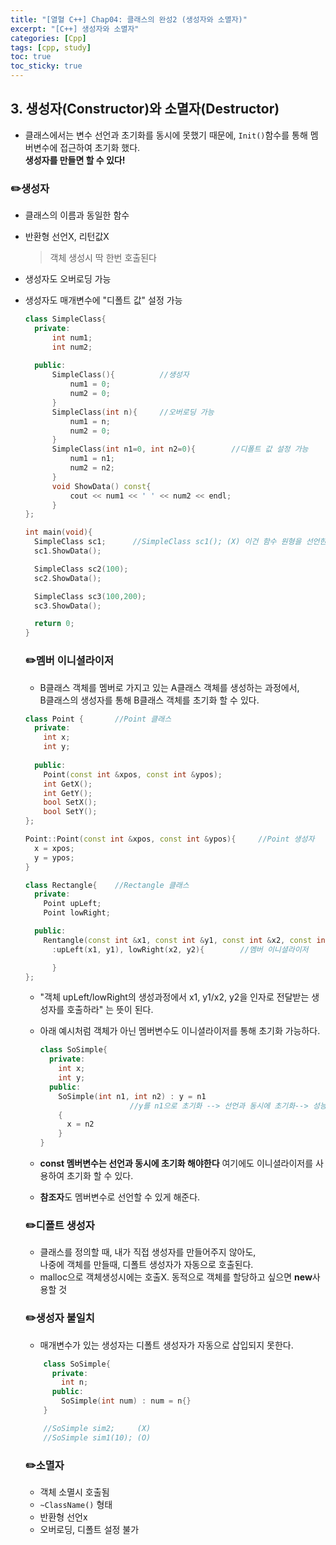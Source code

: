 ```yaml
---
title: "[열혈 C++] Chap04: 클래스의 완성2 (생성자와 소멸자)"
excerpt: "[C++] 생성자와 소멸자"
categories: [Cpp]
tags: [cpp, study]
toc: true
toc_sticky: true
---
```


## 3. 생성자(Constructor)와 소멸자(Destructor)

+ 클래스에서는 변수 선언과 초기화를 동시에 못했기 때문에, `Init()`함수를 통해 멤버변수에 접근하여 초기화 했다.  
  **생성자를 만들면 할 수 있다!**  

### ✏️생성자

+ 클래스의 이름과 동일한 함수  
+ 반환형 선언X, 리턴값X  
  > 객체 생성시 딱 한번 호출된다  

+ 생성자도 오버로딩 가능  
+ 생성자도 매개변수에 "디폴트 값" 설정 가능  
  
  ```cpp
  class SimpleClass{
    private:
        int num1;
        int num2;
    
    public:
        SimpleClass(){          //생성자
            num1 = 0;
            num2 = 0;
        }
        SimpleClass(int n){     //오버로딩 가능
            num1 = n;
            num2 = 0;
        }
        SimpleClass(int n1=0, int n2=0){        //디폴트 값 설정 가능
            num1 = n1;
            num2 = n2;
        }
        void ShowData() const{
            cout << num1 << ' ' << num2 << endl;
        }
  };

  int main(void){
    SimpleClass sc1;      //SimpleClass sc1(); (X) 이건 함수 원형을 선언한 것
    sc1.ShowData();

    SimpleClass sc2(100);
    sc2.ShowData();

    SimpleClass sc3(100,200);
    sc3.ShowData();

    return 0;
  }
  ```  

  ### ✏️멤버 이니셜라이저  

  + B클래스 객체를 멤버로 가지고 있는 A클래스 객체를 생성하는 과정에서,  
    B클래스의 생성자를 통해 B클래스 객체를 초기화 할 수 있다.  

  ```cpp
  class Point {       //Point 클래스
    private:
      int x;
      int y;
    
    public:
      Point(const int &xpos, const int &ypos);
      int GetX();
      int GetY();
      bool SetX();
      bool SetY();
  };

  Point::Point(const int &xpos, const int &ypos){     //Point 생성자
    x = xpos;
    y = ypos;
  }

  class Rectangle{    //Rectangle 클래스
    private:
      Point upLeft;
      Point lowRight;

    public:
      Rentangle(const int &x1, const int &y1, const int &x2, const int &y2)   //Rectangle생성자
        :upLeft(x1, y1), lowRight(x2, y2){        //멤버 이니셜라이저

        }
  };
  ```  

  + "객체 upLeft/lowRight의 생성과정에서 x1, y1/x2, y2을 인자로 전달받는 생성자를 호출하라" 는 뜻이 된다.  
  + 아래 예시처럼 객체가 아닌 멤버변수도 이니셜라이저를 통해 초기화 가능하다.  
  
      ```cpp
      class SoSimple{
        private:
          int x;
          int y;
        public:
          SoSimple(int n1, int n2) : y = n1 
                          //y를 n1으로 초기화 --> 선언과 동시에 초기화--> 성능이 살짝 더 좋음
          {
            x = n2
          }
      }
      ```    

  + **const 멤버변수는 선언과 동시에 초기화 해야한다**  여기에도 이니셜라이저를 사용하여 초기화 할 수 있다.  
  + **참조자**도 멤버변수로 선언할 수 있게 해준다.  


  ### ✏️디폴트 생성자

  + 클래스를 정의할 때, 내가 직접 생성자를 만들어주지 않아도,  
    나중에 객체를 만들때, 디폴트 생성자가 자동으로 호출된다.   
  + malloc으로 객체생성시에는 호출X. 동적으로 객체를 할당하고 싶으면 **new**사용할 것  

  ### ✏️생성자 불일치

  + 매개변수가 있는 생성자는 디폴트 생성자가 자동으로 삽입되지 못한다.  
  
  ```cpp
      class SoSimple{
        private:
          int n;
        public:
          SoSimple(int num) : num = n{}
      }

      //SoSimple sim2;     (X)
      //SoSimple sim1(10); (O)
  ```  

  ### ✏️소멸자

  + 객체 소멸시 호출됨  
  + `~ClassName()` 형태  
  + 반환형 선언x  
  + 오버로딩, 디폴트 설정 불가 



